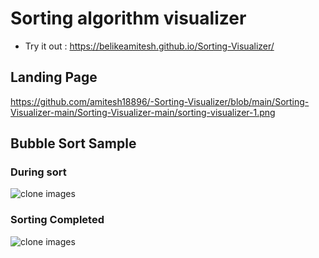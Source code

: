 # Sorting algorithm visualizer
 - Try it out : https://belikeamitesh.github.io/Sorting-Visualizer/

## Landing Page
https://github.com/amitesh18896/-Sorting-Visualizer/blob/main/Sorting-Visualizer-main/Sorting-Visualizer-main/sorting-visualizer-1.png

## Bubble Sort Sample

### During sort
![clone images](/sorting.png)

### Sorting Completed
![clone images](/sorting-visulaizer.png)
